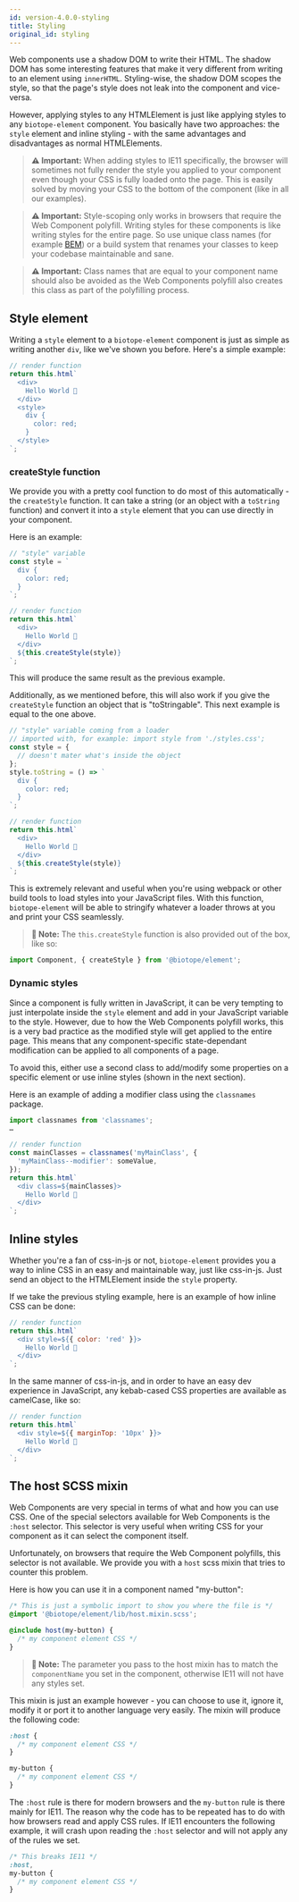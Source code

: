 ```yaml
---
id: version-4.0.0-styling
title: Styling
original_id: styling
---
```


Web components use a shadow DOM to write their HTML. The shadow DOM has some interesting features
that make it very different from writing to an element using `innerHTML`. Styling-wise, the shadow
DOM scopes the style, so that the page's style does not leak into the component and vice-versa.

However, applying styles to any HTMLElement is just like applying styles to any `biotope-element`
component. You basically have two approaches: the `style` element and inline styling - with the same
advantages and disadvantages as normal HTMLElements.

> __⚠️ Important:__ When adding styles to IE11 specifically, the browser will sometimes not fully
render the style you applied to your component even though your CSS is fully loaded onto the page.
This is easily solved by moving your CSS to the bottom of the component (like in all our examples).

> __⚠️ Important:__ Style-scoping only works in browsers that require the Web Component polyfill.
Writing styles for these components is like writing styles for the entire page. So use unique class
names (for example [BEM](http://getbem.com)) or a build system that renames your classes to keep
your codebase maintainable and sane.

> __⚠️ Important:__ Class names that are equal to your component name should also be avoided as the
Web Components polyfill also creates this class as part of the polyfilling process.

## Style element
Writing a `style` element to a `biotope-element` component is just as simple as writing another
`div`, like we've shown you before. Here's a simple example:

```javascript
// render function
return this.html`
  <div>
    Hello World 🐤
  </div>
  <style>
    div {
      color: red;
    }
  </style>
`;
```

### createStyle function
We provide you with a pretty cool function to do most of this automatically - the `createStyle`
function. It can take a string (or an object with a `toString` function) and convert it into a `style`
element that you can use directly in your component.

Here is an example:

```javascript
// "style" variable
const style = `
  div {
    color: red;
  }
`;

// render function
return this.html`
  <div>
    Hello World 🐤
  </div>
  ${this.createStyle(style)}
`;
```

This will produce the same result as the previous example.

Additionally, as we mentioned before, this will also work if you give the `createStyle` function an
object that is "toStringable". This next example is equal to the one above.

```javascript
// "style" variable coming from a loader
// imported with, for example: import style from './styles.css';
const style = {
  // doesn't mater what's inside the object
};
style.toString = () => `
  div {
    color: red;
  }
`;

// render function
return this.html`
  <div>
    Hello World 🐤
  </div>
  ${this.createStyle(style)}
`;
```

This is extremely relevant and useful when you're using webpack or other build tools to load styles
into your JavaScript files. With this function, `biotope-element` will be able to stringify whatever
a loader throws at you and print your CSS seamlessly.

> __📝 Note:__ The `this.createStyle` function is also provided out of the box, like so:
```javascript
import Component, { createStyle } from '@biotope/element';
```

### Dynamic styles
Since a component is fully written in JavaScript, it can be very tempting to just interpolate inside
the `style` element and add in your JavaScript variable to the style. However, due to how the Web
Components polyfill works, this is a very bad practice as the modified style will get applied to the
entire page. This means that any component-specific state-dependant modification can be applied to
all components of a page.

To avoid this, either use a second class to add/modify some properties on a specific element or
use inline styles (shown in the next section).

Here is an example of adding a modifier class using the `classnames` package.

```javascript
import classnames from 'classnames';
…

// render function
const mainClasses = classnames('myMainClass', {
  'myMainClass--modifier': someValue,
});
return this.html`
  <div class=${mainClasses}>
    Hello World 🐤
  </div>
`;
```

## Inline styles
Whether you're a fan of css-in-js or not, `biotope-element` provides you a way to inline CSS in an
easy and maintainable way, just like css-in-js. Just send an object to the HTMLElement inside the
`style` property.

If we take the previous styling example, here is an example of how inline CSS can be done:

```javascript
// render function
return this.html`
  <div style=${{ color: 'red' }}>
    Hello World 🐤
  </div>
`;
```

In the same manner of css-in-js, and in order to have an easy dev experience in JavaScript, any
kebab-cased CSS properties are available as camelCase, like so:

```javascript
// render function
return this.html`
  <div style=${{ marginTop: '10px' }}>
    Hello World 🐤
  </div>
`;
```

## The host SCSS mixin
Web Components are very special in terms of what and how you can use CSS. One of the special
selectors available for Web Components is the `:host` selector. This selector is very useful when
writing CSS for your component as it can select the component itself.

Unfortunately, on browsers that require the Web Component polyfills, this selector is not available.
We provide you with a `host` scss mixin that tries to counter this problem.

Here is how you can use it in a component named "my-button":

```scss
/* This is just a symbolic import to show you where the file is */
@import '@biotope/element/lib/host.mixin.scss';

@include host(my-button) {
  /* my component element CSS */
}
```

> __📝 Note:__ The parameter you pass to the host mixin has to match the `componentName` you set in
the component, otherwise IE11 will not have any styles set.

This mixin is just an example however - you can choose to use it, ignore it, modify it or port it to
another language very easily. The mixin will produce the following code:

```css
:host {
  /* my component element CSS */
}

my-button {
  /* my component element CSS */
}
```

The `:host` rule is there for modern browsers and the `my-button` rule is there mainly for IE11. The
reason why the code has to be repeated has to do with how browsers read and apply CSS rules. If IE11
encounters the following example, it will crash upon reading the `:host` selector and will not apply
any of the rules we set.

```css
/* This breaks IE11 */
:host,
my-button {
  /* my component element CSS */
}
```
